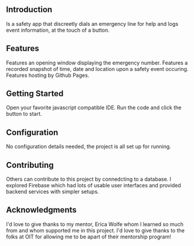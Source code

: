 ## Introduction
Is a safety app that discreetly dials an emergency line for help and logs event information, at the touch of a button.  

## Features
Features an opening window displaying the emergency number.
Features a recorded snapshot of time, date and location upon a safety event occuring. Features hosting by Github Pages.

## Getting Started
Open your favorite javascript compatible IDE. Run the code and click the button to start. 

## Configuration
No configuration details needed, the project is all set up for running.

## Contributing
Others can contribute to this project by connedcting to a database. I explored Firebase which had lots of usable user interfaces and provided backend services with simpler setups.

## Acknowledgments
I'd love to give thanks to my mentor, Erica Wolfe whom I learned so much from and whom supported me in this project. I'd love to give thanks to the folks at OIT for allowing me to be apart of their mentorship program! 

